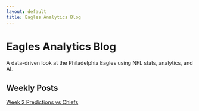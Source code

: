 ```yaml
---
layout: default
title: Eagles Analytics Blog
---
```


# Eagles Analytics Blog
A data-driven look at the Philadelphia Eagles using NFL stats, analytics, and AI.

## Weekly Posts
[Week 2 Predictions vs Chiefs](/2025/09/14/2025-09-14-week-2-preview.html)
